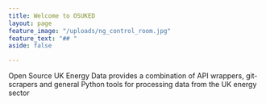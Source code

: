 ```yaml
---
title: Welcome to OSUKED
layout: page
feature_image: "/uploads/ng_control_room.jpg"
feature_text: "## "
aside: false

---
```

Open Source UK Energy Data provides a combination of API wrappers, git-scrapers and general Python tools for processing data from the UK energy sector